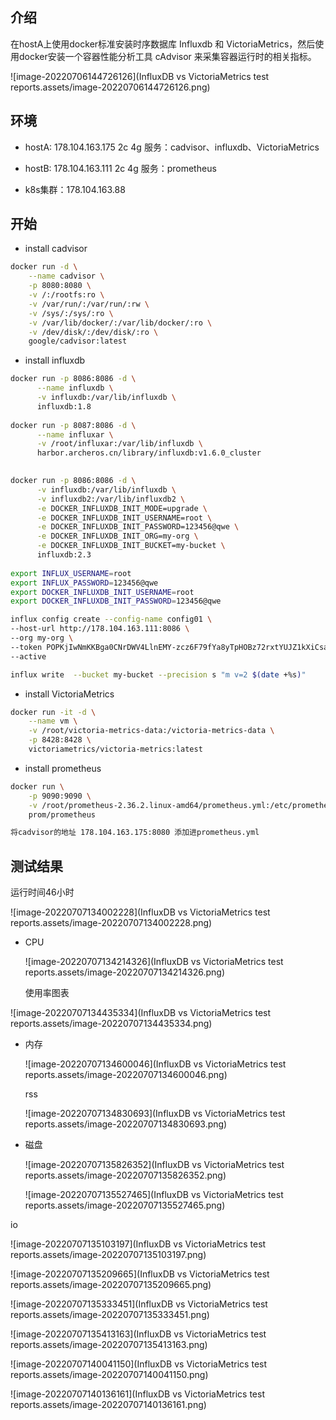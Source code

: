 ## 介绍

在hostA上使用docker标准安装时序数据库 Influxdb 和 VictoriaMetrics，然后使用docker安装一个容器性能分析工具 cAdvisor 来采集容器运行时的相关指标。

![image-20220706144726126](InfluxDB vs VictoriaMetrics test reports.assets/image-20220706144726126.png)

## 环境

- hostA: 178.104.163.175 2c 4g 服务：cadvisor、influxdb、VictoriaMetrics
- hostB: 178.104.163.111 2c 4g 服务：prometheus

- k8s集群：178.104.163.88

## 开始

- install cadvisor

```bash
docker run -d \
    --name cadvisor \
    -p 8080:8080 \
    -v /:/rootfs:ro \
    -v /var/run/:/var/run/:rw \
    -v /sys/:/sys/:ro \
    -v /var/lib/docker/:/var/lib/docker/:ro \
    -v /dev/disk/:/dev/disk/:ro \
    google/cadvisor:latest
```

- install influxdb

```bash
docker run -p 8086:8086 -d \
      --name influxdb \
      -v influxdb:/var/lib/influxdb \
      influxdb:1.8
      
docker run -p 8087:8086 -d \
      --name influxar \
      -v /root/influxar:/var/lib/influxdb \
      harbor.archeros.cn/library/influxdb:v1.6.0_cluster
      

docker run -p 8086:8086 -d \
      -v influxdb:/var/lib/influxdb \
      -v influxdb2:/var/lib/influxdb2 \
      -e DOCKER_INFLUXDB_INIT_MODE=upgrade \
      -e DOCKER_INFLUXDB_INIT_USERNAME=root \
      -e DOCKER_INFLUXDB_INIT_PASSWORD=123456@qwe \
      -e DOCKER_INFLUXDB_INIT_ORG=my-org \
      -e DOCKER_INFLUXDB_INIT_BUCKET=my-bucket \
      influxdb:2.3
      
export INFLUX_USERNAME=root
export INFLUX_PASSWORD=123456@qwe
export DOCKER_INFLUXDB_INIT_USERNAME=root
export DOCKER_INFLUXDB_INIT_PASSWORD=123456@qwe

influx config create --config-name config01 \
--host-url http://178.104.163.111:8086 \
--org my-org \
--token POPKjIwNmKKBga0CNrDWV4LlnEMY-zcz6F79fYa8yTpHOBz72rxtYUJZ1kXiCsaMvWjrx57nkCHFKiXvdyuqGg== \
--active

influx write  --bucket my-bucket --precision s "m v=2 $(date +%s)"

```

- install VictoriaMetrics

```bash
docker run -it -d \
    --name vm \
    -v /root/victoria-metrics-data:/victoria-metrics-data \
    -p 8428:8428 \
    victoriametrics/victoria-metrics:latest
```

- install prometheus

```bash
docker run \
    -p 9090:9090 \
    -v /root/prometheus-2.36.2.linux-amd64/prometheus.yml:/etc/prometheus/prometheus.yml \
    prom/prometheus

将cadvisor的地址 178.104.163.175:8080 添加进prometheus.yml
```

## 测试结果

运行时间46小时

![image-20220707134002228](InfluxDB vs VictoriaMetrics test reports.assets/image-20220707134002228.png)

- CPU 

  ![image-20220707134214326](InfluxDB vs VictoriaMetrics test reports.assets/image-20220707134214326.png)

  使用率图表

![image-20220707134435334](InfluxDB vs VictoriaMetrics test reports.assets/image-20220707134435334.png)

- 内存 

  ![image-20220707134600046](InfluxDB vs VictoriaMetrics test reports.assets/image-20220707134600046.png)

  rss

  ![image-20220707134830693](InfluxDB vs VictoriaMetrics test reports.assets/image-20220707134830693.png)

- 磁盘

  ![image-20220707135826352](InfluxDB vs VictoriaMetrics test reports.assets/image-20220707135826352.png)

  ![image-20220707135527465](InfluxDB vs VictoriaMetrics test reports.assets/image-20220707135527465.png)

io

![image-20220707135103197](InfluxDB vs VictoriaMetrics test reports.assets/image-20220707135103197.png)

![image-20220707135209665](InfluxDB vs VictoriaMetrics test reports.assets/image-20220707135209665.png)

![image-20220707135333451](InfluxDB vs VictoriaMetrics test reports.assets/image-20220707135333451.png)

![image-20220707135413163](InfluxDB vs VictoriaMetrics test reports.assets/image-20220707135413163.png)

![image-20220707140041150](InfluxDB vs VictoriaMetrics test reports.assets/image-20220707140041150.png)

![image-20220707140136161](InfluxDB vs VictoriaMetrics test reports.assets/image-20220707140136161.png)